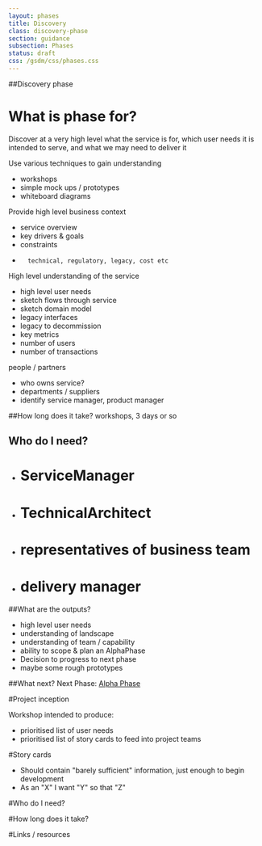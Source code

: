 ```yaml
---
layout: phases
title: Discovery
class: discovery-phase
section: guidance
subsection: Phases
status: draft
css: /gsdm/css/phases.css
---
```



##Discovery phase

# What is phase for?

Discover at a very high level what the service is for, which user needs it is intended to serve, and what we may need to deliver it

Use various techniques to gain understanding
- workshops
- simple mock ups / prototypes 
- whiteboard diagrams

Provide high level business context
-	service overview
-	key drivers & goals
-	constraints
-		technical, regulatory, legacy, cost etc
		
High level understanding of the service
-	high level user needs
-	sketch flows through service
-	sketch domain model
-	legacy interfaces
-	legacy to decommission
-	key metrics
 - number of users
 - number of transactions
	
people / partners
-	who owns service?
-	departments / suppliers
-	identify service manager, product manager

##How long does it take?
workshops, 3 days or so

## Who do I need?
- # ServiceManager
- # TechnicalArchitect
- # representatives of business team
- # delivery manager

##What are the outputs?
- high level user needs
- understanding of landscape
- understanding of team / capability
- ability to scope & plan an AlphaPhase
- Decision to progress to next phase
- maybe some rough prototypes

##What next?
Next Phase: [Alpha Phase](/guides/phases/alpha.html)


#Project inception

Workshop intended to produce:
- prioritised list of user needs
- prioritised list of story cards to feed into project teams

#Story cards
- Should contain "barely sufficient" information, just enough to begin development
- As an "X" I want "Y" so that "Z"

#Who do I need?

#How long does it take?

#Links / resources